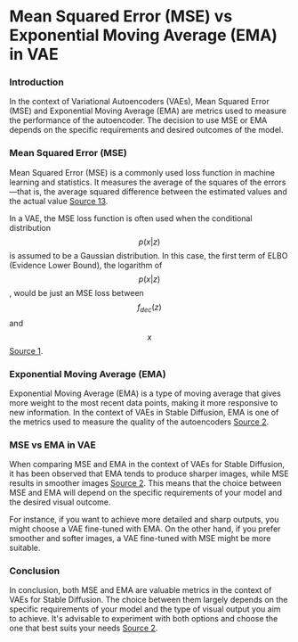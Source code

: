 # Mean Squared Error (MSE) vs Exponential Moving Average (EMA) in VAE

### Introduction

In the context of Variational Autoencoders (VAEs), Mean Squared Error (MSE) and Exponential Moving Average (EMA) are metrics used to measure the performance of the autoencoder. The decision to use MSE or EMA depends on the specific requirements and desired outcomes of the model.

### Mean Squared Error (MSE)

Mean Squared Error (MSE) is a commonly used loss function in machine learning and statistics. It measures the average of the squares of the errors—that is, the average squared difference between the estimated values and the actual value [Source 13](https://en.wikipedia.org/wiki/Mean\_squared\_error).

In a VAE, the MSE loss function is often used when the conditional distribution $$p(x|z)$$ is assumed to be a Gaussian distribution. In this case, the first term of ELBO (Evidence Lower Bound), the logarithm of $$p(x|z)$$, would be just an MSE loss between $$f_{dec}(z)$$ and $$x$$ [Source 1](https://stats.stackexchange.com/questions/486406/in-vae-why-use-mse-loss-between-input-x-and-decoded-sample-x-from-latent-distr).

### Exponential Moving Average (EMA)

Exponential Moving Average (EMA) is a type of moving average that gives more weight to the most recent data points, making it more responsive to new information. In the context of VAEs in Stable Diffusion, EMA is one of the metrics used to measure the quality of the autoencoders [Source 2](https://stable-diffusion-art.com/how-to-use-vae/).

### MSE vs EMA in VAE

When comparing MSE and EMA in the context of VAEs for Stable Diffusion, it has been observed that EMA tends to produce sharper images, while MSE results in smoother images [Source 2](https://stable-diffusion-art.com/how-to-use-vae/). This means that the choice between MSE and EMA will depend on the specific requirements of your model and the desired visual outcome.

For instance, if you want to achieve more detailed and sharp outputs, you might choose a VAE fine-tuned with EMA. On the other hand, if you prefer smoother and softer images, a VAE fine-tuned with MSE might be more suitable.

### Conclusion

In conclusion, both MSE and EMA are valuable metrics in the context of VAEs for Stable Diffusion. The choice between them largely depends on the specific requirements of your model and the type of visual output you aim to achieve. It's advisable to experiment with both options and choose the one that best suits your needs [Source 2](https://stable-diffusion-art.com/how-to-use-vae/).
